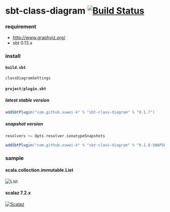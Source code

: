 # sbt-class-diagram [![Build Status](https://secure.travis-ci.org/xuwei-k/sbt-class-diagram.png?branch=master)](http://travis-ci.org/xuwei-k/sbt-class-diagram)

### requirement

- <http://www.graphviz.org/>
- sbt 0.13.x

### install

#### `build.sbt`

```scala
classDiagramSettings
```

#### `project/plugin.sbt`

##### latest stable version

```scala
addSbtPlugin("com.github.xuwei-k" % "sbt-class-diagram" % "0.1.7")
```

##### snapshot version

```scala
resolvers += Opts.resolver.sonatypeSnapshots

addSbtPlugin("com.github.xuwei-k" % "sbt-class-diagram" % "0.1.8-SNAPSHOT")
```

### sample

#### scala.collection.immutable.List

![List](https://raw.githubusercontent.com/xuwei-k/sbt-class-diagram/master/sample/list.png)


#### scalaz 7.2.x

[![Scalaz](http://xuwei-k.github.io/scalaz-docs/diagram1.svg)](http://xuwei-k.github.io/scalaz-docs/diagram1.svg)
